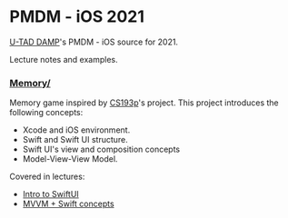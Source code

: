 # PMDM - iOS  2021  

[U-TAD DAMP](https://u-tad.com/estudios/cfgs-en-desarrollo-aplicaciones-multiplataforma-dual)'s PMDM - iOS source for 2021.

Lecture notes and examples.

[1]:	https://u-tad.com/estudios/cfgs-en-desarrollo-aplicaciones-multiplataforma-dual

### [Memory/](https://github.com/gnuaha7/pmdm2021/tree/main/Memory)

Memory game inspired by [CS193p](https://cs193p.sites.stanford.edu)'s project. This project introduces the following concepts:
- Xcode and iOS environment.
- Swift and Swift UI structure.
- Swift UI's view and composition concepts
- Model-View-View Model.

Covered in lectures:
- [Intro to SwiftUI](Slides/Lecture_1_PMDM_iOS.pdf)
- [MVVM + Swift concepts](Slides/Lecture_2_PMDM_iOS.pdf)